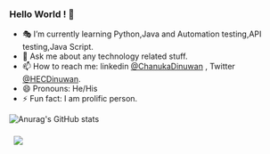 ### Hello World ! 👋 


- 🎭 I’m currently learning Python,Java and Automation testing,API testing,Java Script.
- 💬 Ask me about any technology related stuff.
- 📫 How to reach me: linkedin [@ChanukaDinuwan](https://www.linkedin.com/in/chanuka-dinuwan-7190b516a/) , Twitter [@HECDinuwan](https://twitter.com/HECDinuwan).
- 😄 Pronouns: He/His
- ⚡ Fun fact: I am prolific person.


![Anurag's GitHub stats](https://github-readme-stats.vercel.app/api?username=CDinuwan&show_icons=true&theme=radical)

<a href="https://github.com/CDinuwan">
<img align="center" style="margin:0.5rem" src="https://github-readme-stats.vercel.app/api/top-langs/?                          username=CDinuwan&hide=html,css&title_color=ffffff&text_color=c9cacc&icon_color=4AB197&bg_color=1A2B34" />
</a>
